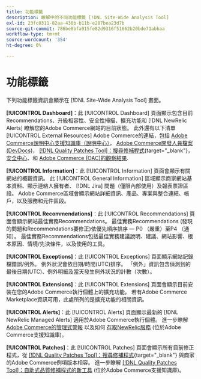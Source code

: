 ```yaml
---
title: 功能標籤
description: 瞭解中的不同功能標籤 [!DNL Site-Wide Analysis Tool]
exl-id: 23fc0311-82aa-430b-b11b-e287bea23d7b
source-git-commit: 786be8bfa915fe82d9316f51662b20bde71abbaa
workflow-type: tm+mt
source-wordcount: '354'
ht-degree: 0%

---
```


# 功能標籤

下列功能標籤資訊會顯示在 [!DNL Site-Wide Analysis Tool] 畫面。

**[!UICONTROL Dashboard]**：此 [!UICONTROL Dashboard] 頁面顯示包含目前Recommendations、升級相容性、安全性掃描、擴充功能和 [!DNL NewRelic Alerts] 瞭解您的Adobe Commerce網站的目前狀態。 此外還有以下清單 [!UICONTROL External Resources] Adobe Commerce的連結，包括 [Adobe Commerce說明中心支援知識庫（說明中心）](https://experienceleague.adobe.com/docs/commerce-knowledge-base/kb/overview.html)， [Adobe Commerce開發人員檔案(DevDocs)](https://developer.adobe.com/commerce/docs/)， [[!DNL Quality Patches Tool]：搜尋修補程式](https://experienceleague.adobe.com/tools/commerce-quality-patches/index.html){target="_blank"}， [安全中心](https://helpx.adobe.com/security.html)、和 [Adobe Commerce (OAC)的觀察結果](https://experienceleague.adobe.com/docs/commerce-operations/tools/observation-for-adobe-commerce/intro.html).

**[!UICONTROL Information]**：此 [!UICONTROL Information] 頁面會顯示有關網站的概觀資訊。
此 [!UICONTROL General Information] 區域顯示商家網站基本資料、顯示連絡人擁有者、 [!DNL Jira] 問題（僅限內部使用）及報表票證區段。
Adobe Commerce區域會顯示網站詳細資訊、產品、專案與整合連結、帳戶，以及服務和元件區段。

**[!UICONTROL Recommendations]**：此 [!UICONTROL Recommendations] 頁面會顯示網站最佳實務Recommendations。 最佳實務Recommendations (發現的問題和Recommendations要修正)依優先順序排序 — P0 （嚴重）至P4 （通知）。
最佳實務Recommendations包括最佳實務建議說明、建議、網站影響、根本原因、情境/先決條件，以及使用的工具。

**[!UICONTROL Exceptions]**：此 [!UICONTROL Exceptions] 頁面顯示網站記錄檔錯誤/例外。 例外狀況會依日期/時間(UTC)排序。
「例外」資訊包含偵測到的最後日期(UTC)、例外明細及當天發生例外狀況的計數（次數）。

**[!UICONTROL Extensions]**：此 [!UICONTROL Extensions] 頁面會顯示目前安裝在您的Adobe Commerce執行個體上的擴充功能。 若有Adobe Commerce Marketplace資訊可用，此處所列的是擴充功能的相關資訊。

**[!UICONTROL Alerts]**：此 [!UICONTROL Alerts] 頁面顯示最新的 [!DNL NewRelic Managed Alerts] 適用於Adobe Commerce執行個體。 進一步瞭解 [Adobe Commerce的管理式警報](https://experienceleague.adobe.com/docs/commerce-knowledge-base/kb/support-tools/managed-alerts/managed-alerts-for-magento-commerce.html) 以及如何 [存取NewRelic服務](https://experienceleague.adobe.com/docs/commerce-knowledge-base/kb/faq/access-new-relic-services.html) (位於Adobe Commerce支援知識庫)。

**[!UICONTROL Patches]**：此 [!UICONTROL Patches] 頁面會顯示所有目前修正程式，從 [[!DNL Quality Patches Tool]：搜尋修補程式](https://experienceleague.adobe.com/tools/commerce-quality-patches/index.html){target="_blank"} 與商家的Adobe Commerce例項版本相容。 進一步瞭解 [[!DNL Quality Patches Tool]：自助式品質修補程式的新工具](https://experienceleague.adobe.com/docs/commerce-knowledge-base/kb/announcements/commerce-announcements/magento-quality-patches-released-new-tool-to-self-serve-quality-patches.html) (位於Adobe Commerce支援知識庫)。
